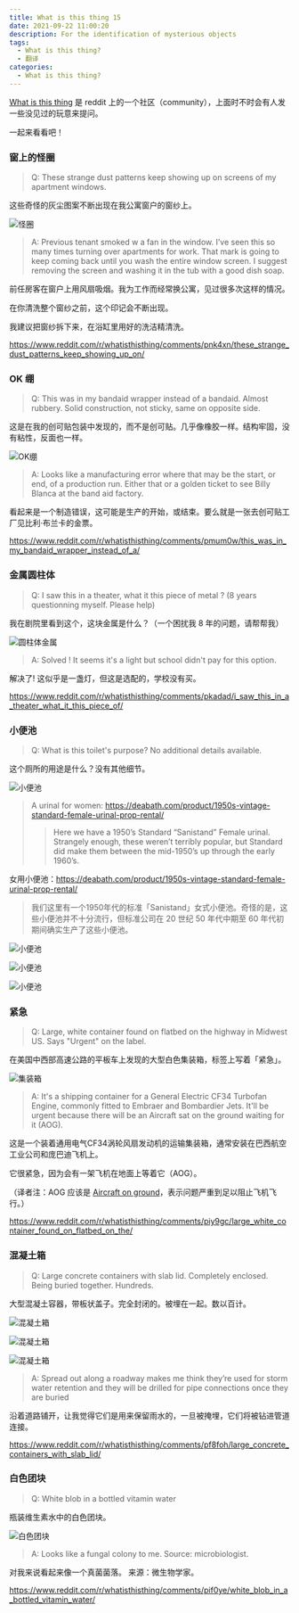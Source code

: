 ```yaml
---
title: What is this thing 15
date: 2021-09-22 11:00:20
description: For the identification of mysterious objects
tags:  
  - What is this thing?
  - 翻译
categories:
  - What is this thing?
---
```

[What is this thing](https://www.reddit.com/r/whatisthisthing/) 是 reddit 上的一个社区（community），上面时不时会有人发一些没见过的玩意来提问。

一起来看看吧！

<!-- more -->

### 窗上的怪圈

> Q: These strange dust patterns keep showing up on screens of my apartment windows.

这些奇怪的灰尘图案不断出现在我公寓窗户的窗纱上。

![怪圈](https://cdn.jsdelivr.net/gh/AemonCao/AemonCao.github.io@source/source/_posts/whatisthisthing-13/怪圈.jpg)

> A: Previous tenant smoked w a fan in the window. I’ve seen this so many times turning over apartments for work.
> That mark is going to keep coming back until you wash the entire window screen.
> I suggest removing the screen and washing it in the tub with a good dish soap.

前任房客在窗户上用风扇吸烟。我为工作而经常换公寓，见过很多次这样的情况。

在你清洗整个窗纱之前，这个印记会不断出现。

我建议把窗纱拆下来，在浴缸里用好的洗洁精清洗。

<https://www.reddit.com/r/whatisthisthing/comments/pnk4xn/these_strange_dust_patterns_keep_showing_up_on/>

### OK 绷

> Q: This was in my bandaid wrapper instead of a bandaid. Almost rubbery. Solid construction, not sticky, same on opposite side.

这是在我的创可贴包装中发现的，而不是创可贴。几乎像橡胶一样。结构牢固，没有粘性，反面也一样。

![OK绷](https://cdn.jsdelivr.net/gh/AemonCao/AemonCao.github.io@source/source/_posts/whatisthisthing-13/OK绷.jpeg)

> A: Looks like a manufacturing error where that may be the start, or end, of a production run. Either that or a golden ticket to see Billy Blanca at the band aid factory.

看起来是一个制造错误，这可能是生产的开始，或结束。要么就是一张去创可贴工厂见比利·布兰卡的金票。

<https://www.reddit.com/r/whatisthisthing/comments/pmum0w/this_was_in_my_bandaid_wrapper_instead_of_a/>

### 金属圆柱体

> Q: I saw this in a theater, what it this piece of metal ? (8 years questionning myself. Please help)

我在剧院里看到这个，这块金属是什么？（一个困扰我 8 年的问题，请帮帮我）

![圆柱体金属](https://cdn.jsdelivr.net/gh/AemonCao/AemonCao.github.io@source/source/_posts/whatisthisthing-13/圆柱体金属.jpg)

> A: Solved ! It seems it's a light but school didn't pay for this option.

解决了! 这似乎是一盏灯，但这是选配的，学校没有买。

<https://www.reddit.com/r/whatisthisthing/comments/pkadad/i_saw_this_in_a_theater_what_it_this_piece_of/>

### 小便池

> Q: What is this toilet's purpose? No additional details available.

这个厕所的用途是什么？没有其他细节。

![小便池](https://cdn.jsdelivr.net/gh/AemonCao/AemonCao.github.io@source/source/_posts/whatisthisthing-13/小便池.jpg)

> A urinal for women: <https://deabath.com/product/1950s-vintage-standard-female-urinal-prop-rental/>
>
> > Here we have a 1950’s Standard “Sanistand” Female urinal. Strangely enough, these weren’t terribly popular, but Standard did make them between the mid-1950’s up through the early 1960’s.

女用小便池：<https://deabath.com/product/1950s-vintage-standard-female-urinal-prop-rental/>

> 我们这里有一个1950年代的标准「Sanistand」女式小便池。奇怪的是，这些小便池并不十分流行，但标准公司在 20 世纪 50 年代中期至 60 年代初期间确实生产了这些小便池。

![小便池](https://cdn.jsdelivr.net/gh/AemonCao/AemonCao.github.io@source/source/_posts/whatisthisthing-13/小便池2.jpg)

![小便池](https://cdn.jsdelivr.net/gh/AemonCao/AemonCao.github.io@source/source/_posts/whatisthisthing-13/小便池3.jpg)

![小便池](https://cdn.jsdelivr.net/gh/AemonCao/AemonCao.github.io@source/source/_posts/whatisthisthing-13/小便池4.jpg)

### 紧急

> Q: Large, white container found on flatbed on the highway in Midwest US. Says "Urgent" on the label.

在美国中西部高速公路的平板车上发现的大型白色集装箱，标签上写着「紧急」。

![集装箱](https://cdn.jsdelivr.net/gh/AemonCao/AemonCao.github.io@source/source/_posts/whatisthisthing-13/集装箱.jpg)

> A: It's a shipping container for a General Electric CF34 Turbofan Engine, commonly fitted to Embraer and Bombardier Jets.
> It'll be urgent because there will be an Aircraft sat on the ground waiting for it (AOG).

这是一个装着通用电气CF34涡轮风扇发动机的运输集装箱，通常安装在巴西航空工业公司和庞巴迪飞机上。

它很紧急，因为会有一架飞机在地面上等着它（AOG）。

（译者注：AOG 应该是 [Aircraft on ground](https://en.wikipedia.org/wiki/Aircraft_on_ground)，表示问题严重到足以阻止飞机飞行。）

<https://www.reddit.com/r/whatisthisthing/comments/piy9gc/large_white_container_found_on_flatbed_on_the/>

### 混凝土箱

> Q: Large concrete containers with slab lid. Completely enclosed. Being buried together. Hundreds.

大型混凝土容器，带板状盖子。完全封闭的。被埋在一起。数以百计。

![混凝土箱](https://cdn.jsdelivr.net/gh/AemonCao/AemonCao.github.io@source/source/_posts/whatisthisthing-13/混凝土箱.jpg)

![混凝土箱](https://cdn.jsdelivr.net/gh/AemonCao/AemonCao.github.io@source/source/_posts/whatisthisthing-13/混凝土箱2.jpg)

![混凝土箱](https://cdn.jsdelivr.net/gh/AemonCao/AemonCao.github.io@source/source/_posts/whatisthisthing-13/混凝土箱3.jpg)

> A: Spread out along a roadway makes me think they’re used for storm water retention and they will be drilled for pipe connections once they are buried

沿着道路铺开，让我觉得它们是用来保留雨水的，一旦被掩埋，它们将被钻进管道连接。

<https://www.reddit.com/r/whatisthisthing/comments/pf8foh/large_concrete_containers_with_slab_lid/>

### 白色团块

> Q: White blob in a bottled vitamin water

瓶装维生素水中的白色团块。

![白色团块](https://cdn.jsdelivr.net/gh/AemonCao/AemonCao.github.io@source/source/_posts/whatisthisthing-13/白色团块.jpg)

> A: Looks like a fungal colony to me. Source: microbiologist.

对我来说看起来像一个真菌菌落。 来源：微生物学家。

<https://www.reddit.com/r/whatisthisthing/comments/pif0ye/white_blob_in_a_bottled_vitamin_water/>
